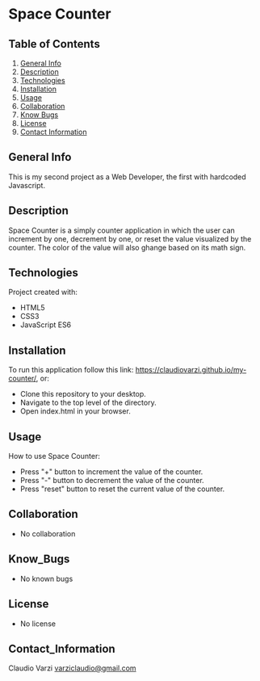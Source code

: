 # Space Counter

## Table of Contents
1. [General Info](#general-info)
2. [Description](#description)
3. [Technologies](#technologies)
4. [Installation](#installation)
5. [Usage](#usage)
6. [Collaboration](#collaboration)
7. [Know Bugs](#know_bugs)
8. [License](#license)
9. [Contact Information](#contact_information)

## General Info
This is my second project as a Web Developer, the first with hardcoded Javascript.

## Description
Space Counter is a simply counter application in which the user can increment by one,
decrement by one, or reset the value visualized by the counter.
The color of the value will also ghange based on its math sign.

## Technologies
Project created with:
* HTML5
* CSS3
* JavaScript ES6

## Installation
To run this application follow this link: https://claudiovarzi.github.io/my-counter/, or:
* Clone this repository to your desktop.
* Navigate to the top level of the directory.
* Open index.html in your browser.

## Usage
How to use Space Counter:
* Press "+" button to increment the value of the counter.
* Press "-" button to decrement the value of the counter.
* Press "reset" button to reset the current value of the counter. 

## Collaboration
* No collaboration

## Know_Bugs
* No known bugs

## License
* No license

## Contact_Information
Claudio Varzi varziclaudio@gmail.com

